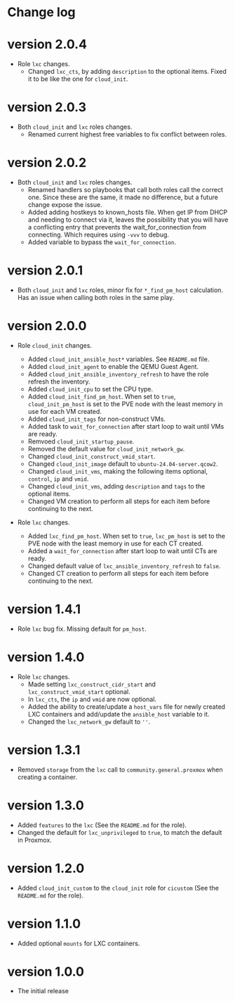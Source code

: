 # Change log

# version 2.0.4

- Role `lxc` changes.
    - Changed `lxc_cts`, by adding `description` to the optional items. Fixed it to be like the one for `cloud_init`.

# version 2.0.3

- Both `cloud_init` and `lxc` roles changes.
    - Renamed current highest free variables to fix conflict between roles.

# version 2.0.2

- Both `cloud_init` and `lxc` roles changes.
    - Renamed handlers so playbooks that call both roles call the correct one.
      Since these are the same, it made no difference, but a future change
      expose the issue.
    - Added adding hostkeys to known_hosts file.
      When get IP from DHCP and needing to connect via it,
      leaves the possibility that you will have a conflicting entry
      that prevents the wait_for_connection from connecting.
      Which requires using `-vvv` to debug.
    - Added variable to bypass the `wait_for_connection`.

# version 2.0.1

- Both `cloud_init` and `lxc` roles, minor fix for `*_find_pm_host` calculation.
  Has an issue when calling both roles in the same play.

# version 2.0.0

- Role `cloud_init` changes.
    - Added `cloud_init_ansible_host*` variables. See `README.md` file.
    - Added `cloud_init_agent` to enable the QEMU Guest Agent.
    - Added `cloud_init_ansible_inventory_refresh` to have the role refresh the inventory.
    - Added `cloud_init_cpu` to set the CPU type.
    - Added `cloud_init_find_pm_host`. When set to `true`, `cloud_init_pm_host` is set to the PVE node with the least memory in use for each VM created.
    - Added `cloud_init_tags` for non-construct VMs.
    - Added task to `wait_for_connection` after start loop to wait until VMs are ready.
    - Remvoed `cloud_init_startup_pause`.
    - Removed the default value for `cloud_init_network_gw`.
    - Changed `cloud_init_construct_vmid_start`.
    - Changed `cloud_init_image` default to `ubuntu-24.04-server.qcow2`.
    - Changed `cloud_init_vms`, making the following items optional, `control`, `ip` and `vmid`.
    - Changed `cloud_init_vms`, adding `description` and `tags` to the optional items.
    - Changed VM creation to perform all steps for each item before continuing to the next.

- Role `lxc` changes.
    - Added `lxc_find_pm_host`. When set to `true`, `lxc_pm_host` is set to the PVE node with the least memory in use for each CT created.
    - Added a `wait_for_connection` after start loop to wait until CTs are ready.
    - Changed default value of `lxc_ansible_inventory_refresh` to `false`.
    - Changed CT creation to perform all steps for each item before continuing to the next.

# version 1.4.1

- Role `lxc` bug fix. Missing default for `pm_host`.

# version 1.4.0

- Role `lxc` changes.
    - Made setting `lxc_construct_cidr_start` and `lxc_construct_vmid_start` optional.
    - In `lxc_cts`, the `ip` and `vmid` are now optional.
    - Added the ability to create/update a `host_vars` file for newly created LXC containers and add/update the `ansible_host` variable to it.
    - Changed the `lxc_network_gw` default to `''`.

# version 1.3.1

- Removed `storage` from the `lxc` call to `community.general.proxmox` when creating a container.

# version 1.3.0

- Added `features` to the `lxc` (See the `README.md` for the role).
- Changed the default for `lxc_unprivileged` to `true`, to match the default in Proxmox.

# version 1.2.0

- Added `cloud_init_custom` to the `cloud_init` role for `cicustom` (See the `README.md` for the role).

# version 1.1.0

- Added optional `mounts` for LXC containers.

# version 1.0.0

- The initial release
